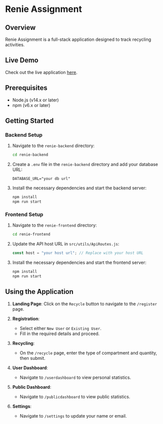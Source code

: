 # Renie Assignment

## Overview

Renie Assignment is a full-stack application designed to track recycling activities.

## Live Demo

Check out the live application [here](https://renie-assignment.vercel.app).

## Prerequisites

- Node.js (v14.x or later)
- npm (v6.x or later)

## Getting Started

### Backend Setup

1. Navigate to the `renie-backend` directory:
    ```sh
    cd renie-backend
    ```

2. Create a `.env` file in the `renie-backend` directory and add your database URL:
    ```env
    DATABASE_URL="your db url"
    ```

3. Install the necessary dependencies and start the backend server:
    ```sh
    npm install
    npm run start
    ```

### Frontend Setup

1. Navigate to the `renie-frontend` directory:
    ```sh
    cd renie-frontend
    ```

2. Update the API host URL in `src/utils/ApiRoutes.js`:
    ```javascript
    const host = "your host url"; // Replace with your host URL
    ```

3. Install the necessary dependencies and start the frontend server:
    ```sh
    npm install
    npm run start
    ```

## Using the Application

1. **Landing Page**: Click on the `Recycle` button to navigate to the `/register` page.
   
2. **Registration**:
    - Select either `New User` or `Existing User`.
    - Fill in the required details and proceed.

3. **Recycling**:
    - On the `/recycle` page, enter the type of compartment and quantity, then submit.

4. **User Dashboard**:
    - Navigate to `/userdashboard` to view personal statistics.

5. **Public Dashboard**:
    - Navigate to `/publicdashboard` to view public statistics.

6. **Settings**:
    - Navigate to `/settings` to update your name or email.
